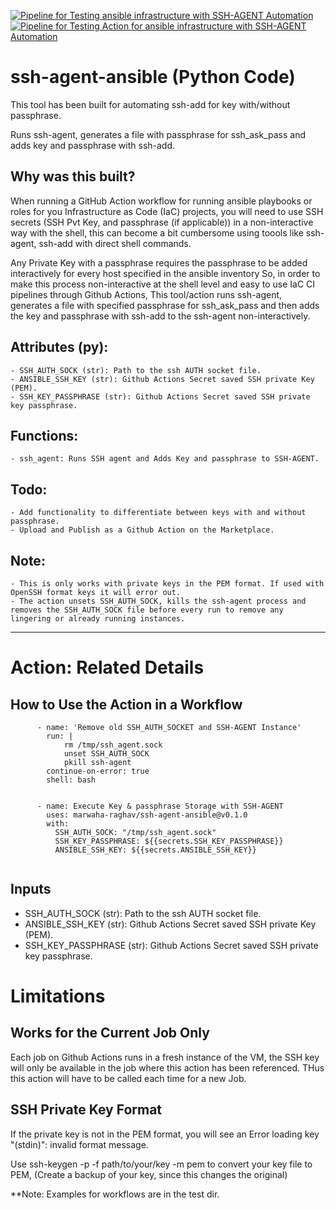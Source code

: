 [![Pipeline for Testing ansible infrastructure with SSH-AGENT Automation](https://github.com/marwaha-raghav/ssh-agent-ansible/actions/workflows/test-workflow.yml/badge.svg)](https://github.com/marwaha-raghav/ssh-agent-ansible/actions/workflows/test-workflow.yml)
[![Pipeline for Testing Action for ansible infrastructure with SSH-AGENT Automation](https://github.com/marwaha-raghav/ssh-agent-ansible/actions/workflows/test-action.yml/badge.svg)](https://github.com/marwaha-raghav/ssh-agent-ansible/actions/workflows/test-action.yml)

# ssh-agent-ansible (Python Code) 

This tool has been built for automating ssh-add for key with/without passphrase.

Runs ssh-agent, generates a file with passphrase for ssh_ask_pass and adds key and passphrase with ssh-add.

## Why was this built?

When running a GitHub Action workflow for running ansible playbooks or roles for you Infrastructure as Code (IaC) projects, you will need to use SSH secrets (SSH Pvt Key, and passphrase (if applicable)) in a non-interactive way with the shell, this can become a bit cumbersome using toools like ssh-agent, ssh-add with direct shell commands.

Any Private Key with a passphrase requires the passphrase to be added interactively for every host specified in the ansible inventory So, in order to make this process non-interactive at the shell level and easy to use IaC CI pipelines through Github Actions, This tool/action runs ssh-agent, generates a file with specified passphrase for ssh_ask_pass and then adds the key and passphrase with ssh-add to the ssh-agent non-interactively.

## Attributes (py):
    - SSH_AUTH_SOCK (str): Path to the ssh AUTH socket file.
    - ANSIBLE_SSH_KEY (str): Github Actions Secret saved SSH private Key (PEM).
    - SSH_KEY_PASSPHRASE (str): Github Actions Secret saved SSH private key passphrase.
## Functions:
    - ssh_agent: Runs SSH agent and Adds Key and passphrase to SSH-AGENT.
## Todo:
    - Add functionality to differentiate between keys with and without passphrase.
    - Upload and Publish as a Github Action on the Marketplace.     
## Note:
    - This is only works with private keys in the PEM format. If used with OpenSSH format keys it will error out.
    - The action unsets SSH_AUTH_SOCK, kills the ssh-agent process and removes the SSH_AUTH_SOCK file before every run to remove any lingering or already running instances. 

---
# Action: Related Details

## How to Use the Action in a Workflow
```
      - name: 'Remove old SSH_AUTH_SOCKET and SSH-AGENT Instance'
        run: |
            rm /tmp/ssh_agent.sock
            unset SSH_AUTH_SOCK
            pkill ssh-agent
        continue-on-error: true
        shell: bash


      - name: Execute Key & passphrase Storage with SSH-AGENT
        uses: marwaha-raghav/ssh-agent-ansible@v0.1.0
        with:
          SSH_AUTH_SOCK: "/tmp/ssh_agent.sock"
          SSH_KEY_PASSPHRASE: ${{secrets.SSH_KEY_PASSPHRASE}}
          ANSIBLE_SSH_KEY: ${{secrets.ANSIBLE_SSH_KEY}}


```
## Inputs
  - SSH_AUTH_SOCK (str): Path to the ssh AUTH socket file.
  - ANSIBLE_SSH_KEY (str): Github Actions Secret saved SSH private Key (PEM).
  - SSH_KEY_PASSPHRASE (str): Github Actions Secret saved SSH private key passphrase.

# Limitations
## Works for the Current Job Only
Each job on Github Actions runs in a fresh instance of the VM, the SSH key will only be available in the job where this action has been referenced. THus this action will have to be called each time for a new Job. 

## SSH Private Key Format
If the private key is not in the PEM format, you will see an Error loading key "(stdin)": invalid format message.

Use ssh-keygen -p -f path/to/your/key -m pem to convert your key file to PEM, (Create a backup of your key, since this changes the original)

**Note: Examples for workflows are in the test dir. 
